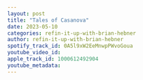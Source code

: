 ```yaml
---
layout: post
title: "Tales of Casanova"
date: 2023-05-10
categories: refin-it-up-with-brian-hebner
author: refin-it-up-with-brian-hebner
spotify_track_id: 0A5l9xW2EeMnwpPWvoGoua
youtube_video_id: 
apple_track_id: 1000612492904
youtube_metadata: 
---
```


